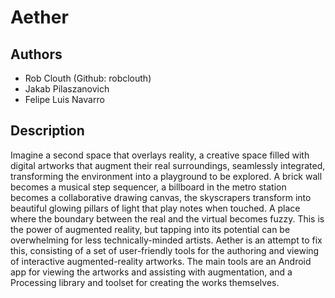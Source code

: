 # Aether

## Authors
- Rob Clouth (Github: robclouth)
- Jakab Pilaszanovich
- Felipe Luis Navarro

## Description
Imagine a second space that overlays reality, a creative space filled with digital artworks that augment their real surroundings, seamlessly integrated, transforming the environment into a playground to be explored. A brick wall becomes a musical step sequencer, a billboard in the metro station becomes a collaborative drawing canvas, the skyscrapers transform into beautiful glowing pillars of light that play notes when touched. A place where the boundary between the real and the virtual becomes fuzzy.
This is the power of augmented reality, but tapping into its potential can be overwhelming for less technically-minded artists. 
Aether is an attempt to fix this, consisting of a set of user-friendly tools for the authoring and viewing of interactive augmented-reality artworks. The main tools are an Android app for viewing the artworks and assisting with augmentation, and a Processing library and toolset for creating the works themselves. 

